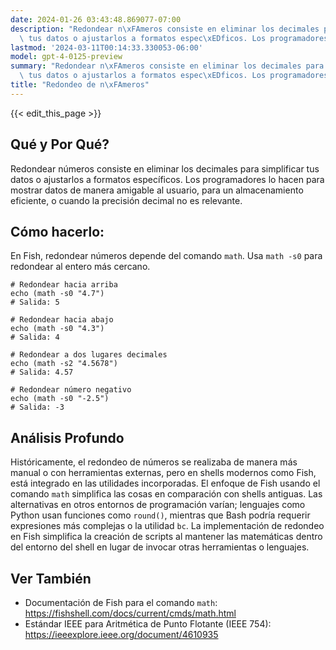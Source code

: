 ```yaml
---
date: 2024-01-26 03:43:48.869077-07:00
description: "Redondear n\xFAmeros consiste en eliminar los decimales para simplificar\
  \ tus datos o ajustarlos a formatos espec\xEDficos. Los programadores lo hacen para\u2026"
lastmod: '2024-03-11T00:14:33.330053-06:00'
model: gpt-4-0125-preview
summary: "Redondear n\xFAmeros consiste en eliminar los decimales para simplificar\
  \ tus datos o ajustarlos a formatos espec\xEDficos. Los programadores lo hacen para\u2026"
title: "Redondeo de n\xFAmeros"
---
```


{{< edit_this_page >}}

## Qué y Por Qué?
Redondear números consiste en eliminar los decimales para simplificar tus datos o ajustarlos a formatos específicos. Los programadores lo hacen para mostrar datos de manera amigable al usuario, para un almacenamiento eficiente, o cuando la precisión decimal no es relevante.

## Cómo hacerlo:
En Fish, redondear números depende del comando `math`. Usa `math -s0` para redondear al entero más cercano.

```fish
# Redondear hacia arriba
echo (math -s0 "4.7")
# Salida: 5

# Redondear hacia abajo
echo (math -s0 "4.3")
# Salida: 4

# Redondear a dos lugares decimales
echo (math -s2 "4.5678")
# Salida: 4.57

# Redondear número negativo
echo (math -s0 "-2.5")
# Salida: -3
```

## Análisis Profundo
Históricamente, el redondeo de números se realizaba de manera más manual o con herramientas externas, pero en shells modernos como Fish, está integrado en las utilidades incorporadas. El enfoque de Fish usando el comando `math` simplifica las cosas en comparación con shells antiguas. Las alternativas en otros entornos de programación varían; lenguajes como Python usan funciones como `round()`, mientras que Bash podría requerir expresiones más complejas o la utilidad `bc`. La implementación de redondeo en Fish simplifica la creación de scripts al mantener las matemáticas dentro del entorno del shell en lugar de invocar otras herramientas o lenguajes.

## Ver También
- Documentación de Fish para el comando `math`: https://fishshell.com/docs/current/cmds/math.html
- Estándar IEEE para Aritmética de Punto Flotante (IEEE 754): https://ieeexplore.ieee.org/document/4610935
